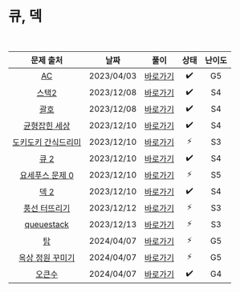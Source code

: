 # 큐, 덱

<br>

|                          문제 출처                           |    날짜    |          풀이          | 상태 | 난이도 |
| :----------------------------------------------------------: | :--------: | :--------------------: | :--: | :----: |
|          [AC](https://www.acmicpc.net/problem/5430)          | 2023/04/03 | [바로가기](./5430.js)  |  ✔️  |   G5   |
|        [스택2](https://www.acmicpc.net/problem/5430)         | 2023/12/08 | [바로가기](./28278.js) |  ✔️  |   S4   |
|         [괄호](https://www.acmicpc.net/problem/5430)         | 2023/12/08 | [바로가기](./9012.js)  |  ✔️  |   S4   |
|    [균형잡힌 세상](https://www.acmicpc.net/problem/4949)     | 2023/12/10 | [바로가기](./4949.js)  |  ✔️  |   S4   |
| [도키도키 간식드리미](https://www.acmicpc.net/problem/12789) | 2023/12/10 | [바로가기](./12789.js) |  ⚡  |   S3   |
|        [큐 2](https://www.acmicpc.net/problem/18258)         | 2023/12/10 | [바로가기](./18258.js) |  ✔️  |   S4   |
|   [요세푸스 문제 0](https://www.acmicpc.net/problem/11866)   | 2023/12/10 | [바로가기](./11866.js) |  ⚡  |   S5   |
|        [덱 2](https://www.acmicpc.net/problem/28279)         | 2023/12/10 | [바로가기](./28279.js) |  ✔️  |   S4   |
|    [풍선 터뜨리기](https://www.acmicpc.net/problem/2346)     | 2023/12/12 | [바로가기](./2346.js)  |  ⚡  |   S3   |
|     [queuestack](https://www.acmicpc.net/problem/24511)      | 2023/12/13 | [바로가기](./24511.js) |  ⚡  |   S3   |
|          [탑](https://www.acmicpc.net/problem/2493)          | 2024/04/07 | [바로가기](./2493.js)  |  ⚡  |   G5   |
|   [옥상 정원 꾸미기](https://www.acmicpc.net/problem/6198)   | 2024/04/07 | [바로가기](./6198.js)  |  ⚡  |   G5   |
|       [오큰수](https://www.acmicpc.net/problem/17298)        | 2024/04/07 | [바로가기](./17298.js) |  ✔️  |   G4   |
